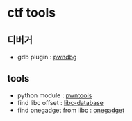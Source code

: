 # ctf tools

## 디버거 
- gdb plugin : [pwndbg](ctf_tools_pwndbg.md)

## tools
- python module : [pwntools](ctf_tools_pwntools.md)
- find libc offset : [libc-database](ctf_tools_libc-database.md) 
- find onegadget from libc : [onegadget](ctf_tools_onegadget.md)


